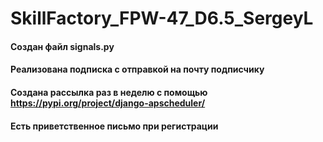 # SkillFactory_FPW-47_D6.5_SergeyL

#### Создан файл signals.py
#### Реализована подписка с отправкой на почту подписчику
#### Создана рассылка раз в неделю с помощью https://pypi.org/project/django-apscheduler/
#### Есть приветственное письмо при регистрации